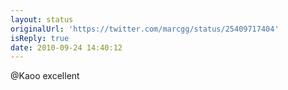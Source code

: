 ```yaml
---
layout: status
originalUrl: 'https://twitter.com/marcgg/status/25409717404'
isReply: true
date: 2010-09-24 14:40:12
---
```


@Kaoo excellent

